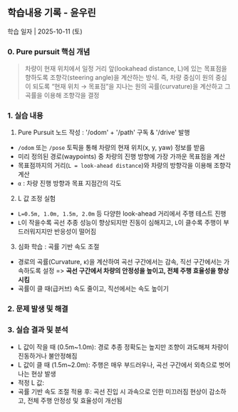 ## 학습내용 기록 - 윤우린

학습 일자 | 2025-10-11 (토)

### 0. Pure pursuit 핵심 개념
> 차량이 현재 위치에서 일정 거리 앞(lookahead distance, L)에 있는 목표점을 향하도록  조향각(steering angle)을 계산하는 방식.
> 즉, 차량 중심이 원의 중심이 되도록 “현재 위치 → 목표점”을 지나는 원의 곡률(curvature)을 계산하고 그 곡률을 이용해 조향각을 결정


### 1. 실습 내용
1) Pure Pursuit 노드 작성 : '/odom' + '/path' 구독 & '/drive' 발행
- `/odom` 또는 `/pose` 토픽을 통해 차량의 현재 위치(x, y, yaw) 정보를 받음
- 미리 정의된 경로(waypoints) 중 차량의 진행 방향에 가장 가까운 목표점을 계산
- 목표점까지의 거리(`L = look-ahead distance`)와 차량의 방향각을 이용해 조향각 계산
- `α` : 차량 진행 방향과 목표 지점간의 각도​
  
2) L 값 조정 실험
- `L=0.5m, 1.0m, 1.5m, 2.0m` 등 다양한 look-ahead 거리에서 주행 테스트 진행
- `L`이 작을수록 곡선 추종 성능이 향상되지만 진동이 심해지고, `L`이 클수록 주행이 부드러워지지만 반응성이 떨어짐

3) 심화 학습 : 곡률 기반 속도 조절
- 경로의 곡률(Curvature, κ)을 계산하여 곡선 구간에서는 감속, 직선 구간에서는 가속하도록 설정
  => **곡선 구간에서 차량의 안정성을 높이고, 전체 주행 효율성을 향상시킴**
- 곡률이 클 때(급커브) 속도 줄이고, 직선에서는 속도 높이기

### 2. 문제 발생 및 해결

### 3. 실습 결과 및 분석
- L 값이 작을 때 (0.5m~1.0m): 경로 추종 정확도는 높지만 조향이 과도해져 차량이 진동하거나 불안정해짐
- L 값이 클 때 (1.5m~2.0m): 주행은 매우 부드러우나, 곡선 구간에서 외측으로 벗어나는 현상 발생
- 적정 L 값: 
- 곡률 기반 속도 조절 적용 후: 곡선 진입 시 과속으로 인한 미끄러짐 현상이 감소하고, 전체 주행 안정성 및 효율성이 개선됨
